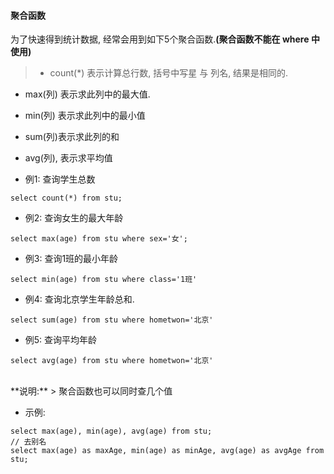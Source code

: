 #### 聚合函数

为了快速得到统计数据, 经常会用到如下5个聚合函数.**(聚合函数不能在 where 中使用)**

> - count(*) 表示计算总行数, 括号中写星 与 列名, 结果是相同的.
- max(列) 表示求此列中的最大值.
- min(列) 表示求此列中的最小值
- sum(列)表示求此列的和
- avg(列), 表示求平均值



- 例1: 查询学生总数
```
select count(*) from stu;
```


- 例2: 查询女生的最大年龄
```
select max(age) from stu where sex='女';
```

- 例3: 查询1班的最小年龄
```
select min(age) from stu where class='1班'
```

- 例4: 查询北京学生年龄总和.
```
select sum(age) from stu where hometwon='北京'
```

- 例5: 查询平均年龄
```
select avg(age) from stu where hometwon='北京'
```




<br>
**说明:**
> 聚合函数也可以同时查几个值


- 示例:
```
select max(age), min(age), avg(age) from stu;
// 去别名
select max(age) as maxAge, min(age) as minAge, avg(age) as avgAge from stu;
```




